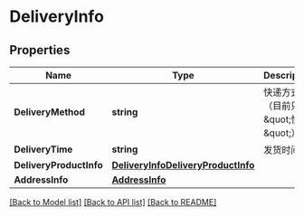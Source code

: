 # DeliveryInfo

## Properties

Name | Type | Description | Notes
------------ | ------------- | ------------- | -------------
**DeliveryMethod** | **string** | 快递方式（目前只有\&quot;快递\&quot;） | [optional] 
**DeliveryTime** | **string** | 发货时间 | [optional] 
**DeliveryProductInfo** | [**DeliveryInfoDeliveryProductInfo**](DeliveryInfo_delivery_product_info.md) |  | [optional] 
**AddressInfo** | [**AddressInfo**](AddressInfo.md) |  | [optional] 

[[Back to Model list]](../README.md#documentation-for-models) [[Back to API list]](../README.md#documentation-for-api-endpoints) [[Back to README]](../README.md)


